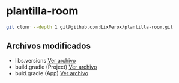 # plantilla-room

```bash
git clonr --depth 1 git@github.com:LixFerox/plantilla-room.git
```

## Archivos modificados

- libs.versions [Ver archivo](./gradle/libs.versions.toml)
- build.gradle (Project) [Ver archivo](.build.gradle.kts)
- buid.gradle (App) [Ver archivo](./app/build.gradle.kts)
